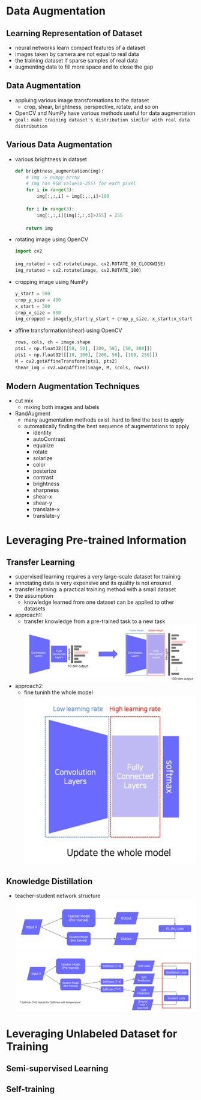 # Data Augmentation
## Learning Representation of Dataset
- neural networks learn compact features of a dataset
- images taken by camera are not equal to real data
- the training dataset if sparse samples of real data
- augmenting data to fill more space and to close the gap
## Data Augmentation
- appluing various image transformations to the dataset
  - crop, shear, brightness, perspective, rotate, and so on
- OpenCV and NumPy have various methods useful for data augmentation
- `goal: make training dataset's distribution similar with real data distribution`
## Various Data Augmentation
- various brightness in dataset
  ```Python
  def brightness_augmentation(img):
      # img -> numpy array
      # img has RGB value(0-255) for each pixel
      for i in range(3):
          img[:,:,i] = img[:,:,i]+100
        
      for i in range(3):
          img[:,:,i][img[:,:,i]>255] = 255
        
      return img
  ```
- rotating image using OpenCV
  ```Python
  import cv2

  img_rotated = cv2.rotate(image, cv2.ROTATE_90_CLOCKWISE)
  img_rotated = cv2.rotate(image, cv2.ROTATE_180)
  ```
- cropping image using NumPy
  ```Python
  y_start = 500
  crop_y_size = 400
  x_start = 300
  crop_x_size = 800
  img_cropped = image[y_start:y_start + crop_y_size, x_start:x_start + crop_x_size,:]
  ```
- affine transformation(shear) using OpenCV
  ```python
  rows, cols, ch = image.shape
  pts1 = np.float32([[50, 50], [200, 50], [50, 200]])
  pts1 = np.float32([[10, 100], [200, 50], [100, 250]])
  M = cv2.getAffineTransform(pts1, pts2)
  shear_img = cv2.warpAffine(image, M, (cols, rows))
  ```
## Modern Augmentation Techniques
- cut mix
  - mixing both images and labels
- RandAugment
  - many augmentation methods exist. hard to find the best to apply
  - automatically finding the best sequence of augmentations to apply
    - identity
    - autoContrast
    - equalize
    - rotate
    - solarize
    - color
    - posterize
    - contrast
    - brightness
    - sharpness
    - shear-x
    - shear-y
    - translate-x
    - translate-y
# Leveraging Pre-trained Information
## Transfer Learning
- supervised learning requires a very large-scale dataset for training
- annotating data is very expensive and its quality is not ensured
- transfer learning: a practical training method with a small dataset
- the assumption
  - knowledge learned from one dataset can be applied to other datasets
- approach1:
  - transfer knowledge from a pre-trained task to a new task
  ![apprch1](./img/apprch1.png)
- approach2:
  - fine tuninh the whole model
  ![apprch2](./img/apprch2.png)
## Knowledge Distillation
- teacher-student network structure
  ![distillation](./img/distillation.png)
  ![distillation2](./img/distillation2.png)
# Leveraging Unlabeled Dataset for Training
## Semi-supervised Learning
## Self-training